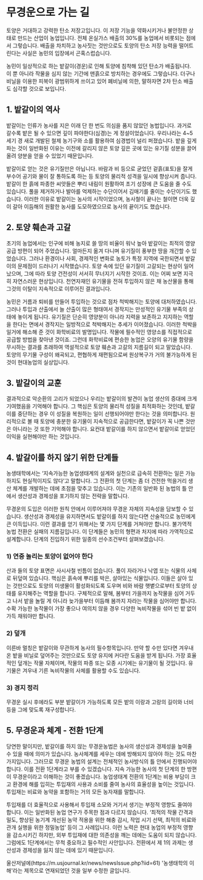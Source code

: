 # 무경운으로 가는 길

 토양은 거대하고 강력한 탄소 저장고입니다. 이 저장 기능을 약화시키거나 불안정한 상태로 만드는 산업이 농업입니다. 전체 온실가스 배출의 30%를 농업에서 비롯되는 점에서 그렇습니다. 배출을 차치하고 농사짓는 것만으로도 토양의 탄소 저장 능력을 떨어트린다는 사실은 농민의 입장에서 곤혹스럽습니다. 

 농민이 일상적으로 하는 밭갈이(경운)로 인해 토양에 침착해 있던 탄소가 배출됩니다. 이 뿐 아니라 작물을 심지 않는 기간에 맨흙으로 방치하는 경우에도 그렇습니다. 더구나 비닐을 이용한 피복이 광범위하게 쓰이고 있어 폐비닐에 의한, 말하자면 2차 탄소 배출도 심각할 것으로 보입니다.

## 1. 밭갈이의 역사

 밭갈이는 인류가 농사를 지은 이래 단 한 번도 의심을 품지 않았던 농법입니다. 과거로 갈수록 밭은 될 수 있으면 깊이 파야한다(심경)는 게 정설이었습니다. 우리나라는 4~5세기 경 새로 개발된 철제 농기구와 소를 활용하여 심경법이 널리 퍼졌습니다. 밭을 깊게 파는 것이 일반화된 이유는 이전에 갈리지 않은 토양 깊은 곳에 있는 유기질 성분을 끌어올려 양분을 얻을 수 있었기 때문입니다. 

 밭갈이로 얻는 것은 유기질만은 아닙니다. 바람과 비 등으로 굳었던 겉흙(표토)을 잘게 부수어 공기와 물이 잘 통하도록 하는 등 토양의 물리적 성격을 일시에 향상시켜 줍니다. 밭갈이 한 흙에 파종한 씨앗들은 뿌리 내림이 원활하여 초기 성장에 큰 도움을 줄 수도 있습니다. 풀을 제거하거나 발아를 억제하는 수단이어서 김매기를 줄이는 수단이기도 했습니다. 이러한 이유로 밭갈이는 농사의 시작이었으며, 농사철이 끝나는 철이면 더욱 깊이 갈아 이듬해의 원활한 농사를 도모하였으므로 농사의 끝이기도 했습니다.

## 2. 토양 훼손과 고갈

 초기의 농업에서는 인구에 비해 농지로 쓸 땅의 비율이 워낙 높아 밭갈이는 최적의 영양 공급 방편이 되어 주었습니다. 얼마든지 옮겨 다니며 유기질이 풍부한 땅을 개간할 수 있었습니다. 그러나 환경이나 사회, 경제적인 변화로 농토가 특정 지역에 국한되면서 밭갈이의 문제점이 드러나기 시작했습니다. 토양 속에 있던 유기질이 고갈되는 현상이 일어났으며, 그에 따라 토양 건전성이 서서히 무너지기 시작한 것이죠. 이는 어찌 보면 지극히 자연스러운 현상입니다. 천연자재인 유기물을 전혀 투입하지 않은 채 농산물을 통해 그것의 이탈이 지속적으로 이루어진 결과입니다.

 농민은 거름과 퇴비를 만들어 투입하는 것으로 점차 척박해지는 토양에 대처하였습니다. 그러나 투입과 산출에서 늘 산출이 많은 형태여서 경작지는 만성적인 유기물 부족의 상태에 놓이게 됩니다. 유기질은 단순히 영양분이 아니라 지력을 보존하고 지지하는 역할을 한다는 면에서 경작지는 일방적으로 척박해지는 추세가 이어졌습니다.
 이러한 척박을 일거에 해소해 준 것이 화학비료의 발명입니다. 작물에 필수적인 영양소를 직접적으로 공급할 방법을 찾아낸 것이죠. 그런데 화학비료에 편승한 농업은 오양의 유기물 함량을 무시하는 결과를 초래하여 역설적으로 토양 훼손과 고갈의 지름길이 되고 말았습니다. 토양의 무기물 구성이 왜곡되고, 편협하게 재편됨으로써 원상복구가 거의 불가능하게 된 것이 현대농업의 실상입니다.

## 3. 밭갈이의 교훈

 결과적으로 악순환의 고리가 되었으나 우리는 밭갈이의 발견이 농업 생산의 증대에 크게 기여했음을 기억해야 합니다. 그 핵심은 토양의 물리적 성질을 최적화하는 것인데, 밭갈이를 중단하는 경우 이 성질을 복원하는 일이 선행되어야만 한다는 것을 의미합니다. 원리적으로 볼 때 토양에 충분한 유기물이 지속적으로 공급한다면, 밭갈이가 꼭 나쁜 것만은 아니라는 것 또한 기억해야 합니다. 요컨대 밭갈이를 하지 않으면서 밭갈이로 얻었던 이익을 실현해야만 하는 것입니다.

## 4. 밭갈이를 하지 않기 위한 단계들

 농생태학에서는 ‘지속가능한 농업생태계의 설계와 실천으로 급속히 전환하는 일은 가능하지도 현실적이지도 않다’고 말합니다. 그 전환의 첫 단계는 좀 더 건전한 먹을거리 생산 체계를 개발하는 데에 초점을 맞추고 있습니다. 이는 기존의 일반화 된 농법의 틀 안에서 생산성과 경제성을 포기하지 않는 전략을 말합니다.

 무경운의 도입은 이러한 원칙 안에서 이루어져야 무경운 자체의 지속성을 담보할 수 있습니다. 생산성과 경제성을 유지하면서도 밭갈이를 하지 않는다면 산술적으로 농민에게 큰 이득입니다. 이런 결과를 얻기 위해서는 몇 가지 단계를 거쳐야만 합니다. 불가역적 농법 전환은 실패의 지름길입니다. 이 단계들은 농민의 형편과 처지에 따라 가역적으로 설계합니다. 단계의 진입하기 위한 일종의 선수조건부터 살펴보겠습니다.

### 1) 연중 놀리는 토양이 없어야 한다
산과 들의 토양 표면은 사시사철 빈틈이 없습니다. 풀이 자라거나 낙엽 또는 식물의 사체로 뒤덮여 있습니다. 핵심은 흙속에 뿌리를 박은, 살아있는 식물입니다. 이들은 살아 있는 것만으로도 토양의 미생물이 활성화되도록 도우며 비와 바람 햇볕으로부터 토양의 상태를 유지해주는 역할을 합니다. 구체적으로 말해, 봄부터 가을까지 농작물을 심어 거두고 나서 밭을 놀릴 게 아니라 늦가을부터 이듬해 봄까지 자라는 작물을 심어야만 합니다. 수확 가능한 농작물이 가장 좋으나 여의치 않을 경우 다양한 녹비작물을 섞어 빈 밭 없이 가득 채워야만 합니다.

### 2) 덮개
이른바 멀칭은 밭갈이와 무관하게 농사의 필수항목입니다. 만약 할 수만 있다면 겨우내 온 밭을 비닐로 덮어주는 것만으로도 토양 유지에 커다란 도움을 받게 됩니다. 가장 효율적인 덮개는 작물 자체이며, 작물의 파종 또는 모종 시기에는 유기물이 될 것입니다. 유기물은 겨우내 기른 녹비작물의 사체를 활용할 수도 있습니다.

### 3) 경지 정리
무경운 실시 후에라도 부분 밭갈이가 가능하도록 모든 밭의 이랑과 고랑의 길이와 너비 등을 그에 맞도록 재구성합니다.
       
## 5. 무경운과 체계 - 전환 1단계

 당연한 말이지만, 밭갈이를 하지 않는 무경운농법은 농사의 생산성과 경제성을 높여줄 수 있을 때에 의미가 있습니다. 농사체계를 세우는 데에 방해되지 않아야 하는 것도 마찬가지입니다. 그러므로 무경운 농법의 설계는 전체적인 농사방식의 틀 안에서 진행되어야 합니다. 이를 전환 1단계라고 부를 수 있겠습니다. 지속 가능한 농사의 첫 단계의 한 방편이 무경운이라고 이해하는 것이 좋겠습니다. 농업생태계 전환의 1단계는 비용 부담이 크고 환경에 해를 입히는 투입재의 사용과 소비를 줄여 농사의 효율성을 높이는 것입니다. 투입재는 비료와 농약을 포함하는 거의 모든 농자재를 말합니다. 

 투입재를 더 효율적으로 사용해서 투입재 소모와 거기서 생기는 부정적 영향도 줄여야 합니다. 이는 일반화된 농업 연구가 주목한 점과 다르지 않습니다. ‘최적의 작물 간격과 밀도, 향상된 농기계 개선된 농약 적용을 위한 해충 감시, 작업 시기 선택, 최적의 비료와 관개 실행을 위한 정밀농업’ 등이 그 사례입니다. 이런 노력은 현대 농업의 부정적 영향을 감소시키긴 하지만, 외부 투입재에 대한 의존성을 깨는 데에는 도움이 되지 않습니다. 그럼에도 1단계에서는 무척 중요하고 필수적인 사안입니다. 전환에서 제 1의 과제는 생산성과 경제성을 잃지 않는 데에 있기 때문입니다.

 <Callout>
울산저널에(https://m.usjournal.kr/news/newsIssue.php?iid=61) '농생태학의 이해'라는 제목으로 연재되었던 것을 일부 수정한 글입니다.
</Callout>
